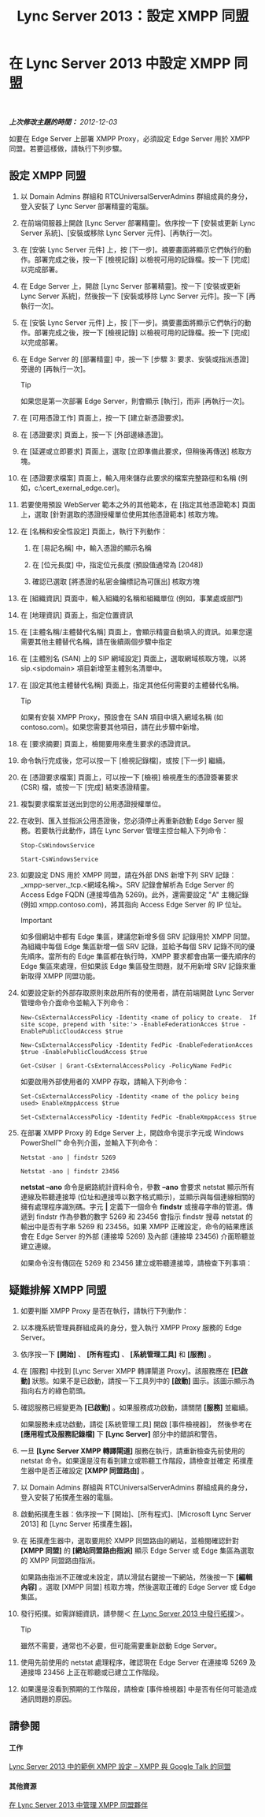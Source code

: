 ﻿---
title: Lync Server 2013：設定 XMPP 同盟
TOCTitle: 設定 XMPP 同盟
ms:assetid: 5fda6cb7-8d4d-495d-90c7-601f1036e085
ms:mtpsurl: https://technet.microsoft.com/zh-tw/library/JJ204939(v=OCS.15)
ms:contentKeyID: 49291075
ms.date: 08/10/2015
mtps_version: v=OCS.15
ms.translationtype: HT
---

# 在 Lync Server 2013 中設定 XMPP 同盟

 

_**上次修改主題的時間：** 2012-12-03_

如要在 Edge Server 上部署 XMPP Proxy，必須設定 Edge Server 用於 XMPP 同盟。若要這樣做，請執行下列步驟。

## 設定 XMPP 同盟

1.  以 Domain Admins 群組和 RTCUniversalServerAdmins 群組成員的身分，登入安裝了 Lync Server 部署精靈的電腦。

2.  在前端伺服器上開啟 \[Lync Server 部署精靈\]。依序按一下 \[安裝或更新 Lync Server 系統\]、\[安裝或移除 Lync Server 元件\]、\[再執行一次\]。

3.  在 \[安裝 Lync Server 元件\] 上，按 \[下一步\]。摘要畫面將顯示它們執行的動作。部署完成之後，按一下 \[檢視記錄\] 以檢視可用的記錄檔。按一下 \[完成\] 以完成部署。

4.  在 Edge Server 上，開啟 \[Lync Server 部署精靈\]。按一下 \[安裝或更新 Lync Server 系統\]，然後按一下 \[安裝或移除 Lync Server 元件\]。按一下 \[再執行一次\]。

5.  在 \[安裝 Lync Server 元件\] 上，按 \[下一步\]。摘要畫面將顯示它們執行的動作。部署完成之後，按一下 \[檢視記錄\] 以檢視可用的記錄檔。按一下 \[完成\] 以完成部署。

6.  在 Edge Server 的 \[部署精靈\] 中，按一下 \[步驟 3: 要求、安裝或指派憑證\] 旁邊的 \[再執行一次\]。
    
    > [!TIP]
    > 如果您是第一次部署 Edge Server，則會顯示 [執行]，而非 [再執行一次]。


7.  在 \[可用憑證工作\] 頁面上，按一下 \[建立新憑證要求\]。

8.  在 \[憑證要求\] 頁面上，按一下 \[外部邊緣憑證\]。

9.  在 \[延遲或立即要求\] 頁面上，選取 \[立即準備此要求，但稍後再傳送\] 核取方塊。

10. 在 \[憑證要求檔案\] 頁面上，輸入用來儲存此要求的檔案完整路徑和名稱 (例如，c:\\cert\_exernal\_edge.cer)。

11. 若要使用預設 WebServer 範本之外的其他範本，在 \[指定其他憑證範本\] 頁面上，選取 \[針對選取的憑證授權單位使用其他憑證範本\] 核取方塊。

12. 在 \[名稱和安全性設定\] 頁面上，執行下列動作：
    
    1.  在 \[易記名稱\] 中，輸入憑證的顯示名稱
    
    2.  在 \[位元長度\] 中，指定位元長度 (預設值通常為 \[2048\])
    
    3.  確認已選取 \[將憑證的私密金鑰標記為可匯出\] 核取方塊

13. 在 \[組織資訊\] 頁面中，輸入組織的名稱和組織單位 (例如，事業處或部門)

14. 在 \[地理資訊\] 頁面上，指定位置資訊

15. 在 \[主體名稱/主體替代名稱\] 頁面上，會顯示精靈自動填入的資訊。如果您還需要其他主體替代名稱，請在後續兩個步驟中指定

16. 在 \[主體別名 (SAN) 上的 SIP 網域設定\] 頁面上，選取網域核取方塊，以將 sip.\<sipdomain\> 項目新增至主體別名清單中。

17. 在 \[設定其他主體替代名稱\] 頁面上，指定其他任何需要的主體替代名稱。
    
    > [!TIP]
    > 如果有安裝 XMPP Proxy，預設會在 SAN 項目中填入網域名稱 (如 contoso.com)。如果您需要其他項目，請在此步驟中新增。


18. 在 \[要求摘要\] 頁面上，檢閱要用來產生要求的憑證資訊。

19. 命令執行完成後，您可以按一下 \[檢視記錄檔\]，或按 \[下一步\] 繼續。

20. 在 \[憑證要求檔案\] 頁面上，可以按一下 \[檢視\] 檢視產生的憑證簽署要求 (CSR) 檔，或按一下 \[完成\] 結束憑證精靈。

21. 複製要求檔案並送出到您的公用憑證授權單位。

22. 在收到、匯入並指派公用憑證後，您必須停止再重新啟動 Edge Server 服務。若要執行此動作，請在 Lync Server 管理主控台輸入下列命令：
    
    ```
    Stop-CsWindowsService
    ```
    ```
    Start-CsWindowsService
    ```

23. 如要設定 DNS 用於 XMPP 同盟，請在外部 DNS 新增下列 SRV 記錄：\_xmpp-server.\_tcp.\<網域名稱\>。SRV 記錄會解析為 Edge Server 的 Access Edge FQDN (連接埠值為 5269)。此外，還需要設定 "A" 主機記錄 (例如 xmpp.contoso.com)，將其指向 Access Edge Server 的 IP 位址。
    
    > [!IMPORTANT]  
    > 如多個網站中都有 Edge 集區，建議您新增多個 SRV 記錄用於 XMPP 同盟。為組織中每個 Edge 集區新增一個 SRV 記錄，並給予每個 SRV 記錄不同的優先順序。當所有的 Edge 集區都在執行時，XMPP 要求都會由第一優先順序的 Edge 集區來處理，但如果該 Edge 集區發生問題，就不用新增 SRV 記錄來重新取得 XMPP 同盟功能。
    


24. 如要設定新的外部存取原則來啟用所有的使用者，請在前端開啟 Lync Server 管理命令介面命令並輸入下列命令：
    
    ```
    New-CsExternalAccessPolicy -Identity <name of policy to create.  If site scope, prepend with 'site:'> -EnableFederationAcces $true -EnablePublicCloudAccess $true
    ```
    ```
    New-CsExternalAccessPolicy -Identity FedPic -EnableFederationAcces $true -EnablePublicCloudAccess $true
    ```
    ```
    Get-CsUser | Grant-CsExternalAccessPolicy -PolicyName FedPic
    ```
    
    如要啟用外部使用者的 XMPP 存取，請輸入下列命令：
    
    ```
    Set-CsExternalAccessPolicy -Identity <name of the policy being used> EnableXmppAccess $true
    ```
    ```
    Set-CsExternalAccessPolicy -Identity FedPic -EnableXmppAccess $true
    ```

25. 在部署 XMPP Proxy 的 Edge Server 上，開啟命令提示字元或 Windows PowerShell™ 命令列介面，並輸入下列命令：
    
    ```
    Netstat -ano | findstr 5269
    ```
    ```
    Netstat -ano | findstr 23456
    ```
    
    **netstat –ano** 命令是網路統計資料命令，參數 **–ano** 會要求 netstat 顯示所有連線及聆聽連接埠 (位址和連接埠以數字格式顯示)，並顯示與每個連線相關的擁有處理程序識別碼。字元 **|** 定義下一個命令 **findstr** 或搜尋字串的管道。傳遞到 findstr 作為參數的數字 5269 和 23456 會指示 findstr 搜尋 netstat 的輸出中是否有字串 5269 和 23456。如果 XMPP 正確設定，命令的結果應該會在 Edge Server 的外部 (連接埠 5269) 及內部 (連接埠 23456) 介面聆聽並建立連線。
    
    如果命令沒有傳回在 5269 和 23456 建立或聆聽連接埠，請檢查下列事項：

## 疑難排解 XMPP 同盟

1.  如要判斷 XMPP Proxy 是否在執行，請執行下列動作：

2.  以本機系統管理員群組成員的身分，登入執行 XMPP Proxy 服務的 Edge Server。

3.  依序按一下 **\[開始\]** 、 **\[所有程式\]** 、 **\[系統管理工具\]** 和 **\[服務\]** 。

4.  在 \[服務\] 中找到 \[Lync Server XMPP 轉譯閘道 Proxy\]。該服務應在 **\[已啟動\]** 狀態。如果不是已啟動，請按一下工具列中的 **\[啟動\]** 圖示。該圖示顯示為指向右方的綠色箭頭。

5.  確認服務已經變更為 **\[已啟動\]** 。如果服務成功啟動，請關閉 **\[服務\]** 並繼續。
    
    如果服務未成功啟動，請從 \[系統管理工具\] 開啟 \[事件檢視器\]， 然後參考在 **\[應用程式及服務記錄檔\]** 下 **\[Lync Server\]** 部分中的錯誤和警告。

6.  一旦 **\[Lync Server XMPP 轉譯閘道\]** 服務在執行，請重新檢查先前使用的 netstat 命令。如果還是沒有看到建立或聆聽工作階段，請檢查並確定 拓撲產生器中是否正確設定 **\[XMPP 同盟路由\]** 。

7.  以 Domain Admins 群組與 RTCUniversalServerAdmins 群組成員的身分，登入安裝了拓撲產生器的電腦。

8.  啟動拓撲產生器：依序按一下 \[開始\]、\[所有程式\]、\[Microsoft Lync Server 2013\] 和 \[Lync Server 拓撲產生器\]。

9.  在 拓撲產生器中，選取要用於 XMPP 同盟路由的網站，並檢閱確認針對 **\[XMPP 同盟\]** 的 **\[網站同盟路由指派\]** 顯示 Edge Server 或 Edge 集區為選取的 XMPP 同盟路由指派。
    
    如果路由指派不正確或未設定，請以滑鼠右鍵按一下網站，然後按一下 **\[編輯內容\]** 。選取 \[XMPP 同盟\] 核取方塊，然後選取正確的 Edge Server 或 Edge 集區。

10. 發行拓撲。如需詳細資訊，請參閱＜ [在 Lync Server 2013 中發行拓撲](lync-server-2013-publish-your-topology.md)＞。
    
    > [!TIP]
    > 雖然不需要，通常也不必要，但可能需要重新啟動 Edge Server。


11. 使用先前使用的 netstat 處理程序，確認現在 Edge Server 在連接埠 5269 及連接埠 23456 上正在聆聽或已建立工作階段。

12. 如果還是沒看到預期的工作階段，請檢查 \[事件檢視器\] 中是否有任何可能造成通訊問題的原因。

## 請參閱

#### 工作

[Lync Server 2013 中的範例 XMPP 設定 – XMPP 與 Google Talk 的同盟](lync-server-2013-example-xmpp-configuration-–-xmpp-federation-with-google-talk.md)  

#### 其他資源

[在 Lync Server 2013 中管理 XMPP 同盟夥伴](lync-server-2013-manage-xmpp-federated-partners-for-your-organization.md)

